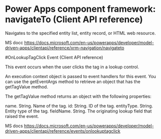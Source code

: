 # Power Apps component framework: navigateTo (Client API reference)

Navigates to the specified entity list, entity record, or HTML web resource.

MS docc https://docs.microsoft.com/en-us/powerapps/developer/model-driven-apps/clientapi/reference/xrm-navigation/navigateto

#OnLookupTagClick Event (Client API reference)

This event occurs when the user clicks the tag in a lookup control.

An execution context object is passed to event handlers for this event. You can use the getEventArgs method to retrieve an object that has the getTagValue method.

The getTagValue method returns an object with the following properties:

name. String. Name of the tag.
id: String. ID of the tag.
entityType. String. Entity type of the tag.
fieldName. String. The originating lookup field that raised the event.

MS docs https://docs.microsoft.com/en-us/powerapps/developer/model-driven-apps/clientapi/reference/events/onlookuptagclick
